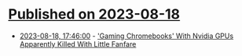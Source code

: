 # [Published on 2023-08-18](index.md)

* [2023-08-18, 17:46:00](https://it.slashdot.org/story/23/08/18/1746254/gaming-chromebooks-with-nvidia-gpus-apparently-killed-with-little-fanfare?utm_source=rss1.0mainlinkanon&utm_medium=feed) - ['Gaming Chromebooks' With Nvidia GPUs Apparently Killed With Little Fanfare](https://it.slashdot.org/story/23/08/18/1746254/gaming-chromebooks-with-nvidia-gpus-apparently-killed-with-little-fanfare?utm_source=rss1.0mainlinkanon&utm_medium=feed)
